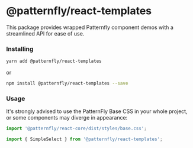# @patternfly/react-templates

This package provides wrapped Patternfly component demos with a streamlined API for ease of use.

### Installing

```sh
yarn add @patternfly/react-templates
```

or

```sh
npm install @patternfly/react-templates --save
```

### Usage

It's strongly advised to use the PatternFly Base CSS in your whole project, or some components may diverge in appearance:

```js
import '@patternfly/react-core/dist/styles/base.css';
```

```js
import { SimpleSelect } from '@patternfly/react-templates';
```

 
